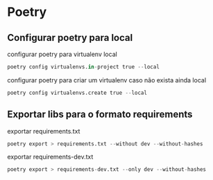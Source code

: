 # Poetry
## Configurar poetry para local
configurar poetry para virtualenv local
```python
poetry config virtualenvs.in-project true --local
```
configurar poetry para criar um virtualenv caso não exista ainda local
```python
poetry config virtualenvs.create true --local
```
## Exportar libs para o formato requirements
exportar requirements.txt
```python
poetry export > requirements.txt --without dev --without-hashes
```
exportar requirements-dev.txt
```python
poetry export > requirements-dev.txt --only dev --without-hashes
```